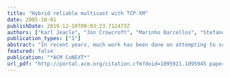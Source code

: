 ```yaml
---
title: "Hybrid reliable multicast with TCP-XM"
date: 2005-10-01
publishDate: 2019-12-10T00:03:23.712473Z
authors: ["Karl Jeacle", "Jon Crowcroft", "Marinho Barcellos", "Stefano Pettini"]
publication_types: ["1"]
abstract: "In recent years, much work has been done on attempting to scale multicast data transmission to hundreds or thousands of receivers. There are, however, many situations where an application might involve transmission to just ten or twenty sites. The European ..."
featured: false
publication: "*ACM CoNEXT*"
url_pdf: "http://portal.acm.org/citation.cfm?doid=1095921.1095945 papers3://publication/doi/10.1145/1095921.1095945"
---
```


